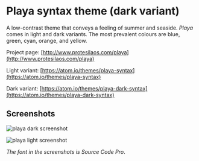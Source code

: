# Playa syntax theme (dark variant)

A low-contrast theme that conveys a feeling of summer and seaside. *Playa* comes in light and dark variants. The most prevalent colours are blue, green, cyan, orange, and yellow.

Project page: [http://www.protesilaos.com/playa](http://www.protesilaos.com/playa)

Light variant: [https://atom.io/themes/playa-syntax](https://atom.io/themes/playa-syntax)

Dark variant: [https://atom.io/themes/playa-dark-syntax](https://atom.io/themes/playa-dark-syntax)

## Screenshots

![playa dark screenshot](https://raw.githubusercontent.com/protesilaos/prot16/master/playa/img/playa_dark_sample.png)

![playa light screenshot](https://raw.githubusercontent.com/protesilaos/prot16/master/playa/img/playa_light_sample.png)

*The font in the screenshots is Source Code Pro*.
